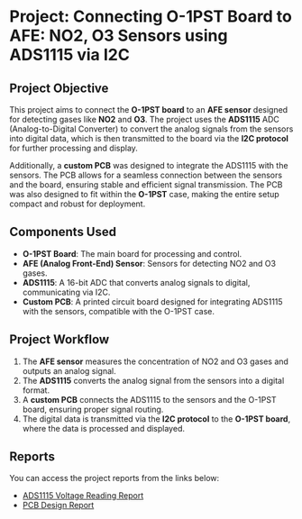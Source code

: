 # Project: Connecting O-1PST Board to AFE: NO2, O3 Sensors using ADS1115 via I2C

## Project Objective

This project aims to connect the **O-1PST board** to an **AFE sensor** designed for detecting gases like **NO2** and **O3**. The project uses the **ADS1115** ADC (Analog-to-Digital Converter) to convert the analog signals from the sensors into digital data, which is then transmitted to the board via the **I2C protocol** for further processing and display.

Additionally, a **custom PCB** was designed to integrate the ADS1115 with the sensors. The PCB allows for a seamless connection between the sensors and the board, ensuring stable and efficient signal transmission. The PCB was also designed to fit within the **O-1PST** case, making the entire setup compact and robust for deployment.

## Components Used

- **O-1PST Board**: The main board for processing and control.
- **AFE (Analog Front-End) Sensor**: Sensors for detecting NO2 and O3 gases.
- **ADS1115**: A 16-bit ADC that converts analog signals to digital, communicating via I2C.
- **Custom PCB**: A printed circuit board designed for integrating ADS1115 with the sensors, compatible with the O-1PST case.

## Project Workflow

1. The **AFE sensor** measures the concentration of NO2 and O3 gases and outputs an analog signal.
2. The **ADS1115** converts the analog signal from the sensors into a digital format.
3. A **custom PCB** connects the ADS1115 to the sensors and the O-1PST board, ensuring proper signal routing.
4. The digital data is transmitted via the **I2C protocol** to the **O-1PST board**, where the data is processed and displayed.

## Reports

You can access the project reports from the links below:

- [ADS1115 Voltage Reading Report](Documents/ADS1115%20Voltage%20Reading%20Report.md)
- [PCB Design Report](./path_to_your_report/report_testing.md)
